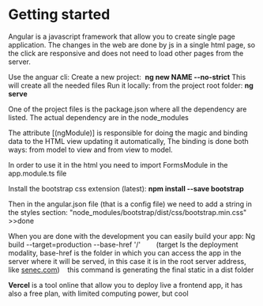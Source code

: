 # Getting started

Angular is a javascript framework that allow you to create single page application.
The changes in the web are done by js in a single html page, so the click are responsive and does not need to load other pages from the server.

Use the anguar cli:
Create a new project:  **ng new NAME --no-strict**
This will create all the needed files
Run it locally: from the project root folder: **ng serve**

One of the project files is the package.json where all the dependency are listed.
The actual dependency are in the node\_modules

The attribute \[(ngModule)\] is responsible for doing the magic and binding data to the HTML view updating it automatically,
The binding is done both ways: from model to view and from view to model.

In order to use it in the html you need to import FormsModule in the app.module.ts file

Install the bootstrap css extension (latest):
**npm install --save bootstrap**

Then in the angular.json file (that is a config file) we need to add a string in the styles section:
"node\_modules/bootstrap/dist/css/bootstrap.min.css"  >>done

When you are done with the development you can easily build your app:
Ng build --target=production --base-href '/'        (target Is the deployment modality, base-href is the folder in which you can access the app in the server where it will be served, in this case it is in the root server address, like [senec.com](http://senec.com))    this command is generating the final static in a dist folder

**Vercel** is a tool online that allow you to deploy live a frontend app, it has also a free plan, with limited computing power, but cool
